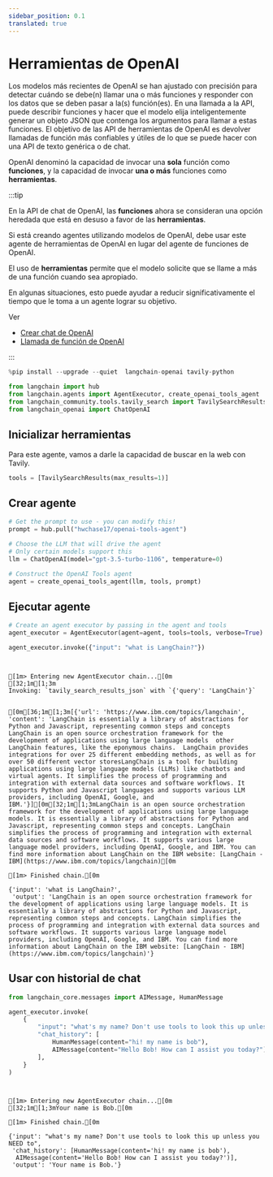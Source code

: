```yaml
---
sidebar_position: 0.1
translated: true
---
```


# Herramientas de OpenAI

Los modelos más recientes de OpenAI se han ajustado con precisión para detectar cuándo se debe(n) llamar una o más funciones y responder con los datos que se deben pasar a la(s) función(es). En una llamada a la API, puede describir funciones y hacer que el modelo elija inteligentemente generar un objeto JSON que contenga los argumentos para llamar a estas funciones. El objetivo de las API de herramientas de OpenAI es devolver llamadas de función más confiables y útiles de lo que se puede hacer con una API de texto genérica o de chat.

OpenAI denominó la capacidad de invocar una **sola** función como **funciones**, y la capacidad de invocar **una o más** funciones como **herramientas**.

:::tip

En la API de chat de OpenAI, las **funciones** ahora se consideran una opción heredada que está en desuso a favor de las **herramientas**.

Si está creando agentes utilizando modelos de OpenAI, debe usar este agente de herramientas de OpenAI en lugar del agente de funciones de OpenAI.

El uso de **herramientas** permite que el modelo solicite que se llame a más de una función cuando sea apropiado.

En algunas situaciones, esto puede ayudar a reducir significativamente el tiempo que le toma a un agente lograr su objetivo.

Ver

* [Crear chat de OpenAI](https://platform.openai.com/docs/api-reference/chat/create)
* [Llamada de función de OpenAI](https://platform.openai.com/docs/guides/function-calling)

:::

```python
%pip install --upgrade --quiet  langchain-openai tavily-python
```

```python
from langchain import hub
from langchain.agents import AgentExecutor, create_openai_tools_agent
from langchain_community.tools.tavily_search import TavilySearchResults
from langchain_openai import ChatOpenAI
```

## Inicializar herramientas

Para este agente, vamos a darle la capacidad de buscar en la web con Tavily.

```python
tools = [TavilySearchResults(max_results=1)]
```

## Crear agente

```python
# Get the prompt to use - you can modify this!
prompt = hub.pull("hwchase17/openai-tools-agent")
```

```python
# Choose the LLM that will drive the agent
# Only certain models support this
llm = ChatOpenAI(model="gpt-3.5-turbo-1106", temperature=0)

# Construct the OpenAI Tools agent
agent = create_openai_tools_agent(llm, tools, prompt)
```

## Ejecutar agente

```python
# Create an agent executor by passing in the agent and tools
agent_executor = AgentExecutor(agent=agent, tools=tools, verbose=True)
```

```python
agent_executor.invoke({"input": "what is LangChain?"})
```

```output


[1m> Entering new AgentExecutor chain...[0m
[32;1m[1;3m
Invoking: `tavily_search_results_json` with `{'query': 'LangChain'}`


[0m[36;1m[1;3m[{'url': 'https://www.ibm.com/topics/langchain', 'content': 'LangChain is essentially a library of abstractions for Python and Javascript, representing common steps and concepts  LangChain is an open source orchestration framework for the development of applications using large language models  other LangChain features, like the eponymous chains.  LangChain provides integrations for over 25 different embedding methods, as well as for over 50 different vector storesLangChain is a tool for building applications using large language models (LLMs) like chatbots and virtual agents. It simplifies the process of programming and integration with external data sources and software workflows. It supports Python and Javascript languages and supports various LLM providers, including OpenAI, Google, and IBM.'}][0m[32;1m[1;3mLangChain is an open source orchestration framework for the development of applications using large language models. It is essentially a library of abstractions for Python and Javascript, representing common steps and concepts. LangChain simplifies the process of programming and integration with external data sources and software workflows. It supports various large language model providers, including OpenAI, Google, and IBM. You can find more information about LangChain on the IBM website: [LangChain - IBM](https://www.ibm.com/topics/langchain)[0m

[1m> Finished chain.[0m
```

```output
{'input': 'what is LangChain?',
 'output': 'LangChain is an open source orchestration framework for the development of applications using large language models. It is essentially a library of abstractions for Python and Javascript, representing common steps and concepts. LangChain simplifies the process of programming and integration with external data sources and software workflows. It supports various large language model providers, including OpenAI, Google, and IBM. You can find more information about LangChain on the IBM website: [LangChain - IBM](https://www.ibm.com/topics/langchain)'}
```

## Usar con historial de chat

```python
from langchain_core.messages import AIMessage, HumanMessage

agent_executor.invoke(
    {
        "input": "what's my name? Don't use tools to look this up unless you NEED to",
        "chat_history": [
            HumanMessage(content="hi! my name is bob"),
            AIMessage(content="Hello Bob! How can I assist you today?"),
        ],
    }
)
```

```output


[1m> Entering new AgentExecutor chain...[0m
[32;1m[1;3mYour name is Bob.[0m

[1m> Finished chain.[0m
```

```output
{'input': "what's my name? Don't use tools to look this up unless you NEED to",
 'chat_history': [HumanMessage(content='hi! my name is bob'),
  AIMessage(content='Hello Bob! How can I assist you today?')],
 'output': 'Your name is Bob.'}
```
